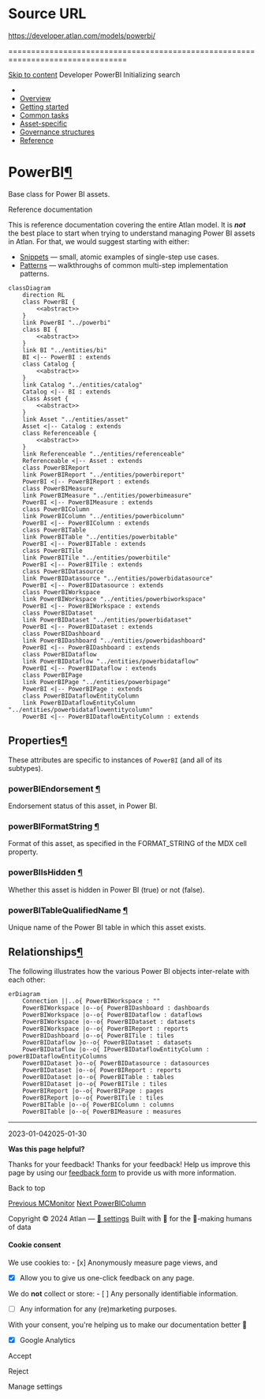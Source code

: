 # Source URL
https://developer.atlan.com/models/powerbi/

================================================================================

<!--
canonical: https://developer.atlan.com/models/powerbi/
meta-content-security-policy: object-src 'none'; base-uri 'self'; manifest-src 'self'; media-src 'self';
meta-description: Dear Developers
meta-generator: mkdocs-1.6.1, mkdocs-material-9.6.14
meta-og-description: Dear Developers
meta-og-image: https://developer.atlan.com/assets/images/social/models/powerbi/index.png
meta-og-image-height: 630
meta-og-image-type: image/png
meta-og-image-width: 1200
meta-og-title: PowerBI - Developer
meta-og-type: website
meta-og-url: https://developer.atlan.com/models/powerbi/
meta-twitter:card: summary_large_image
meta-twitter:description: Dear Developers
meta-twitter:image: https://developer.atlan.com/assets/images/social/models/powerbi/index.png
meta-twitter:title: PowerBI - Developer
meta-viewport: width=device-width,initial-scale=1
title: PowerBI - Developer
-->

[Skip to content](#power-bi-powerbi) Developer PowerBI Initializing search 

* 
* [Overview](../..)
* [Getting started](../../getting-started/)
* [Common tasks](../../snippets/)
* [Asset\-specific](../../patterns/)
* [Governance structures](../../governance/)
* [Reference](../../reference/)

PowerBI[¶](#power-bi-powerbi "Permanent link")
==============================================

Base class for Power BI assets.

Reference documentation

This is reference documentation covering the entire Atlan model. It is ***not*** the best place to start when trying to understand managing Power BI assets in Atlan. For that, we would suggest starting with either:

* [Snippets](../../snippets/) — small, atomic examples of single\-step use cases.
* [Patterns](../../patterns/) — walkthroughs of common multi\-step implementation patterns.

```
classDiagram
    direction RL
    class PowerBI {
        <<abstract>>
    }
    link PowerBI "../powerbi"
    class BI {
        <<abstract>>
    }
    link BI "../entities/bi"
    BI <|-- PowerBI : extends
    class Catalog {
        <<abstract>>
    }
    link Catalog "../entities/catalog"
    Catalog <|-- BI : extends
    class Asset {
        <<abstract>>
    }
    link Asset "../entities/asset"
    Asset <|-- Catalog : extends
    class Referenceable {
        <<abstract>>
    }
    link Referenceable "../entities/referenceable"
    Referenceable <|-- Asset : extends
    class PowerBIReport
    link PowerBIReport "../entities/powerbireport"
    PowerBI <|-- PowerBIReport : extends
    class PowerBIMeasure
    link PowerBIMeasure "../entities/powerbimeasure"
    PowerBI <|-- PowerBIMeasure : extends
    class PowerBIColumn
    link PowerBIColumn "../entities/powerbicolumn"
    PowerBI <|-- PowerBIColumn : extends
    class PowerBITable
    link PowerBITable "../entities/powerbitable"
    PowerBI <|-- PowerBITable : extends
    class PowerBITile
    link PowerBITile "../entities/powerbitile"
    PowerBI <|-- PowerBITile : extends
    class PowerBIDatasource
    link PowerBIDatasource "../entities/powerbidatasource"
    PowerBI <|-- PowerBIDatasource : extends
    class PowerBIWorkspace
    link PowerBIWorkspace "../entities/powerbiworkspace"
    PowerBI <|-- PowerBIWorkspace : extends
    class PowerBIDataset
    link PowerBIDataset "../entities/powerbidataset"
    PowerBI <|-- PowerBIDataset : extends
    class PowerBIDashboard
    link PowerBIDashboard "../entities/powerbidashboard"
    PowerBI <|-- PowerBIDashboard : extends
    class PowerBIDataflow
    link PowerBIDataflow "../entities/powerbidataflow"
    PowerBI <|-- PowerBIDataflow : extends
    class PowerBIPage
    link PowerBIPage "../entities/powerbipage"
    PowerBI <|-- PowerBIPage : extends
    class PowerBIDataflowEntityColumn
    link PowerBIDataflowEntityColumn "../entities/powerbidataflowentitycolumn"
    PowerBI <|-- PowerBIDataflowEntityColumn : extends
```

Properties[¶](#properties "Permanent link")
-------------------------------------------

These attributes are specific to instances of `PowerBI` (and all of its subtypes).

### powerBIEndorsement [¶](#powerbiendorsement "Permanent link")

Endorsement status of this asset, in Power BI.

### powerBIFormatString [¶](#powerbiformatstring "Permanent link")

Format of this asset, as specified in the FORMAT\_STRING of the MDX cell property.

### powerBIIsHidden [¶](#powerbiishidden "Permanent link")

Whether this asset is hidden in Power BI (true) or not (false).

### powerBITableQualifiedName [¶](#powerbitablequalifiedname "Permanent link")

Unique name of the Power BI table in which this asset exists.

Relationships[¶](#relationships "Permanent link")
-------------------------------------------------

The following illustrates how the various Power BI objects inter\-relate with each other:

```
erDiagram
    Connection ||..o{ PowerBIWorkspace : ""
    PowerBIWorkspace |o--o{ PowerBIDashboard : dashboards
    PowerBIWorkspace |o--o{ PowerBIDataflow : dataflows
    PowerBIWorkspace |o--o{ PowerBIDataset : datasets
    PowerBIWorkspace |o--o{ PowerBIReport : reports
    PowerBIDashboard |o--o{ PowerBITile : tiles
    PowerBIDataflow }o--o{ PowerBIDataset : datasets
    PowerBIDataflow |o--o{ IPowerBIDataflowEntityColumn : powerBIDataflowEntityColumns
    PowerBIDataset }o--o{ PowerBIDatasource : datasources
    PowerBIDataset |o--o{ PowerBIReport : reports
    PowerBIDataset |o--o{ PowerBITable : tables
    PowerBIDataset |o--o{ PowerBITile : tiles
    PowerBIReport |o--o{ PowerBIPage : pages
    PowerBIReport |o--o{ PowerBITile : tiles
    PowerBITable |o--o{ PowerBIColumn : columns
    PowerBITable |o--o{ PowerBIMeasure : measures
```

---

2023\-01\-042025\-01\-30

**Was this page helpful?**

Thanks for your feedback! Thanks for your feedback! Help us improve this page by using our [feedback form](https://docs.google.com/forms/d/e/1FAIpQLScfoq7vqEn8S4QvN0ehPp0MRy6WYK5x-okJDqD69lHgoPPWtg/viewform?usp=pp_url&entry.1800719315=/models/powerbi/) to provide us with more information. 

Back to top

[Previous MCMonitor](../entities/mcmonitor/) [Next PowerBIColumn](../entities/powerbicolumn/) 

Copyright © 2024 Atlan — [🍪 settings](#__consent) 
Built with 💙 for the 🤖\-making humans of data 

#### Cookie consent

We use cookies to: - [x] Anonymously measure page views, and
- [x] Allow you to give us one\-click feedback on any page.

 We do **not** collect or store: - [ ] Any personally identifiable information.
- [ ] Any information for any (re)marketing purposes.

 With your consent, you're helping us to make our documentation better 💙

- [x] Google Analytics

Accept

Reject

Manage settings

